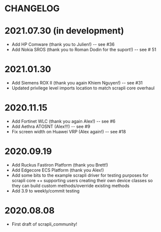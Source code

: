 CHANGELOG
=======


# 2021.07.30 (in development)
- Add HP Comware (thank you to Julien!) -- see #36
- Add Nokia SROS (thank you to Roman Dodin for the suport!) -- see # 51


# 2021.01.30
- Add Siemens ROX II (thank you again Khiem Nguyen!) -- see #31
- Updated privilege level imports location to match scrapli core overhaul


# 2020.11.15
- Add Fortinet WLC (thank you again Alex!) -- see #6
- Add Aethra ATOSNT (Alex!!!) -- see #9
- Fix screen width on Huawei VRP (Alex again!) -- see #18


# 2020.09.19
- Add Ruckus Fastiron Platform (thank you Brett!)
- Add Edgecore ECS Platform (thank you Alex!)
- Add some bits to the example scrapli driver for testing purposes for scrapli core ++ supporting users creating
 their own device classes so they can build custom methods/override existing methods
- Add 3.9 to weekly/commit testing


# 2020.08.08
- First draft of scrapli_community!
